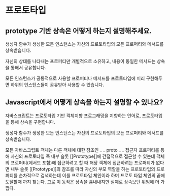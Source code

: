 # 프로토타입

## prototype 기반 상속은 어떻게 하는지 설명해주세요.

생성자 함수가 생성한 모든 인스턴스는 자신의 프로토타입의 모든 프로퍼티와 메서드를 상속받습니다.

자신의 상태를 나타내는 프로퍼티만 개별적으로 소유하고, 내용이 동일한 메서드는 상속을 통해서 공유합니다.

모든 인스턴스가 공통적으로 사용할 프로퍼티나 메서드를 프로토타입에 미리 구현해두면 하위의 인스턴스들이 공유받아 사용할 수 있습니다.

## Javascript에서 어떻게 상속을 하는지 설명할 수 있나요?

자바스크립트는 프로토타입 기반 객체지향 프로그래밍을 지향하는 언어로, 프로토타입을 통해 상속을 구현합니다.

생성자 함수가 생성한 모든 인스턴스는 자신의 프로토타입의 모든 프로퍼티와 메서드를 상속받습니다.

모든 자바스크립트 객체는 다른 객체에 대한 참조인 \_ _ proto _ \_ 접근자 프로퍼티를 통해 자신의 프로토타입 즉 내부 슬롯 [[Prototype]]에 간접적으로 접근할 수 있는데 객체의 프로퍼티(메서드 포함)에 접근하려고 할 때 해당 객체에 접근하려는 프로퍼티가 없다면 내부 슬롯 [[Prototype]]의 참조를 따라 자신의 부모 역할을 하는 프로토타입의 프로퍼티를 순차적으로 검색하는데 이를 프로토타입 체인이라 하며 프로토 타입 체인의 끝에 도달할때 까지 찾는다. 고로 이 동작은 상속을 흉내내지만 실제로 상속보단 위임에 더 가깝다.

